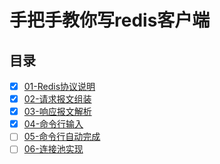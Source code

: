 # 手把手教你写redis客户端

## 目录

- [x] [01-Redis协议说明](chapter01/README.md)
- [x] [02-请求报文组装](chapter02/README.md)
- [x] [03-响应报文解析](chapter03/README.md)
- [x] [04-命令行输入](chapter04/README.md)
- [ ] [05-命令行自动完成](chapter05/README.md)
- [ ] [06-连接池实现](chapter06/README.md)
